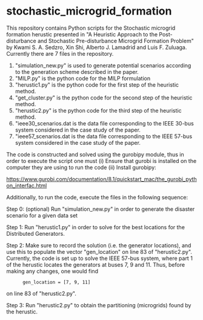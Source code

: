 # stochastic_microgrid_formation
This repository contains Python scripts for the Stochastic microgrid formation herustic presented in "A Heuristic Approach to the Post-disturbance and Stochastic Pre-disturbance Microgrid Formation Problem" by Kwami S. A. Sedzro, Xin Shi, Alberto J. Lamadrid and Luis F. Zuluaga. Currently there are 7 files in the repository. 

1) "simulation_new.py" is used to generate potential scenarios according to the generation scheme described in the paper.
2) "MILP.py" is the python code for the MILP formulation
3) "herustic1.py" is the python code for the first step of the heuristic method.
4) "get_cluster.py" is the python code for the second step of the heuristic method. 
5) "herustic2.py" is the python code for the third step of the heuristic method.
6) "ieee30_scenarios.dat is the data file corresponding to the IEEE 30-bus system considered in the case study of the paper.
7) "ieee57_scenarios.dat is the data file corresponding to the IEEE 57-bus system considered in the case study of the paper.

The code is constructed and solved using the gurobipy module, thus in order to execute the script one must (i) Ensure that gurobi is installed on the computer they are using to run the code (ii) Install gurobipy:

https://www.gurobi.com/documentation/8.1/quickstart_mac/the_gurobi_python_interfac.html

Additionally, to run the code, execute the files in the following sequence: 

Step 0: (optional) Run "simulation_new.py" in order to generate the disaster scenario for a given data set

Step 1: Run "herustic1.py" in order to solve for the best locations for the Distributed Generators. 

Step 2: Make sure to record the solution (i.e. the generator locations), and use this to populate the vector "gen_location" on line 83 of "herustic2.py". Currently, the code is set up to solve the IEEE 57-bus system, where part 1 of the herustic locates the generators at buses 7, 9 and 11. Thus, before making any changes, one would find

          gen_location = [7, 9, 11]
on line 83 of "herustic2.py".

Step 3: Run "herustic2.py" to obtain the partitioning (microgrids) found by the herustic.
